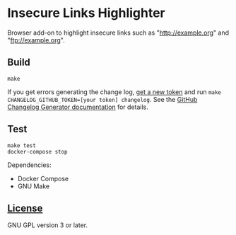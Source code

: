# Insecure Links Highlighter

Browser add-on to highlight insecure links such as "http://example.org" and "ftp://example.org".

## Build

    make

If you get errors generating the change log, [get a new token](https://github.com/settings/tokens/new) and run `make CHANGELOG_GITHUB_TOKEN=[your token] changelog`. See the [GitHub Changelog Generator documentation](https://github.com/skywinder/github-changelog-generator#github-token) for details.

## Test

    make test
    docker-compose stop

Dependencies:

- Docker Compose
- GNU Make


## [License](LICENSE)

GNU GPL version 3 or later.
